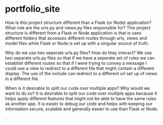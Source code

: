 # portfolio_site
How is this project structure different than a Flask (or Node) application? What role are the urls.py and views.py files responsible for?
This project structure is different from a Flask or Node application is that is uses different folders that accesses different routes through urls, views and model files while Flask or Node is set up with a singular source of truth.

Why do we use two seperate urls.py files? How do they interact?
We use two separate urls.py files so that if we have a seperate set of rules we can establish different routes so that if I were trying to convey a message I could use a view to redirect to a different file that might contain a different display. The use of the include can redirect to a different url set up of views in a different file.

When is it desirable to split our code over multiple apps? Why would we want to do so?
It is desirable to split our code over multiple apps because it helps apply different features that might not be able to have the same rules as another app. It is easier to debug our code and helps with keeping our information secure, scalable and generally easier to use than Flask or Node.

.
